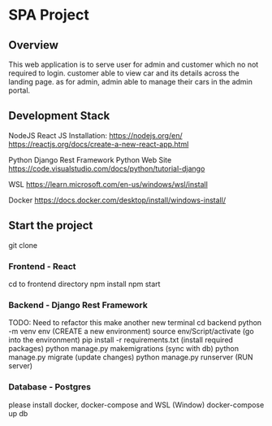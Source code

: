 # SPA Project
## Overview
This web application is to serve user for admin and customer which no not required to login. customer able to view car and its details across the landing page. as for admin, admin able to manage their cars in the admin portal. 

## Development Stack
NodeJS
React JS
Installation:
https://nodejs.org/en/
https://reactjs.org/docs/create-a-new-react-app.html

Python
Django Rest Framework
Python Web Site
https://code.visualstudio.com/docs/python/tutorial-django

WSL
https://learn.microsoft.com/en-us/windows/wsl/install

Docker
https://docs.docker.com/desktop/install/windows-install/

## Start the project
git clone

### Frontend - React
cd to frontend directory
npm install
npm start

### Backend - Django Rest Framework
TODO: Need to refactor this
make another new terminal
cd backend
python -m venv env (CREATE a new environment)
source env/Script/activate (go into the environment)
pip install -r requirements.txt (install required packages)
python manage.py makemigrations (sync with db)
python manage.py migrate (update changes)
python manage.py runserver (RUN server)

### Database - Postgres
please install docker, docker-compose and WSL (Window)
docker-compose up db
